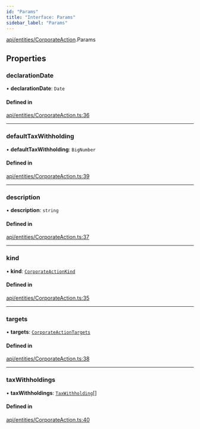 ```yaml
---
id: "Params"
title: "Interface: Params"
sidebar_label: "Params"
---
```


[api/entities/CorporateAction](../../../../../modules/API/Entities/CorporateAction/CorporateAction.md).Params

## Properties

### declarationDate

• **declarationDate**: `Date`

#### Defined in

[api/entities/CorporateAction.ts:36](https://github.com/PolymeshAssociation/polymesh-sdk/blob/3cc570ade/src/api/entities/CorporateAction.ts#L36)

___

### defaultTaxWithholding

• **defaultTaxWithholding**: `BigNumber`

#### Defined in

[api/entities/CorporateAction.ts:39](https://github.com/PolymeshAssociation/polymesh-sdk/blob/3cc570ade/src/api/entities/CorporateAction.ts#L39)

___

### description

• **description**: `string`

#### Defined in

[api/entities/CorporateAction.ts:37](https://github.com/PolymeshAssociation/polymesh-sdk/blob/3cc570ade/src/api/entities/CorporateAction.ts#L37)

___

### kind

• **kind**: [`CorporateActionKind`](../../../../../enums/API/Entities/CorporateActionBase/Types/CorporateActionKind/CorporateActionKind.md)

#### Defined in

[api/entities/CorporateAction.ts:35](https://github.com/PolymeshAssociation/polymesh-sdk/blob/3cc570ade/src/api/entities/CorporateAction.ts#L35)

___

### targets

• **targets**: [`CorporateActionTargets`](../../CorporateActionBase/Types/CorporateActionTargets/CorporateActionTargets.md)

#### Defined in

[api/entities/CorporateAction.ts:38](https://github.com/PolymeshAssociation/polymesh-sdk/blob/3cc570ade/src/api/entities/CorporateAction.ts#L38)

___

### taxWithholdings

• **taxWithholdings**: [`TaxWithholding`](../../CorporateActionBase/Types/TaxWithholding/TaxWithholding.md)[]

#### Defined in

[api/entities/CorporateAction.ts:40](https://github.com/PolymeshAssociation/polymesh-sdk/blob/3cc570ade/src/api/entities/CorporateAction.ts#L40)
